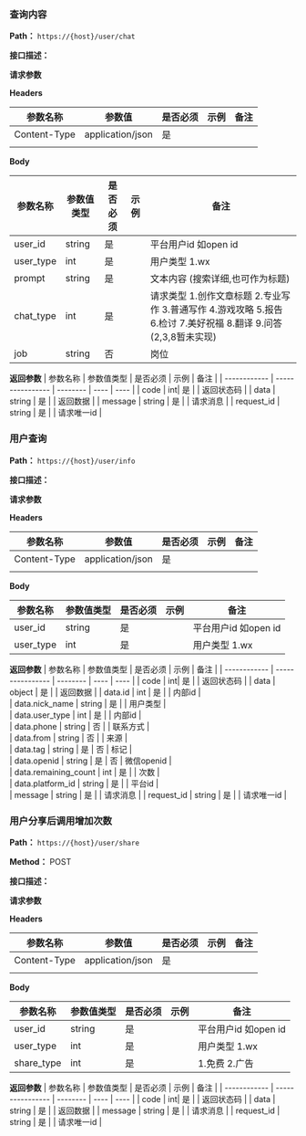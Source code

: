 ### 查询内容

**Path：** `https://{host}/user/chat`

**接口描述：**

 **请求参数**

**Headers**

| 参数名称     | 参数值           | 是否必须 | 示例 | 备注 |
| ------------ | ---------------- | -------- | ---- | ---- |
| Content-Type | application/json | 是       |      |      |
|              |                  |          |      |      |

  **Body**

| 参数名称     | 参数值类型          | 是否必须 | 示例 | 备注 |
| ------------ | ---------------- | -------- | ---- | ---- |
| user_id | string| 是       |      |      平台用户id  如open id|
| user_type | int | 是 |      | 用户类型 1.wx     |
| prompt | string | 是 |      | 文本内容 (搜索详细,也可作为标题)     |
| chat_type | int | 是 |      | 请求类型 1.创作文章标题 2.专业写作 3.普通写作 4.游戏攻略 5.报告 6.检讨 7.美好祝福 8.翻译 9.问答 (2,3,8暂未实现)     |
| job | string | 否 |      | 岗位   |

 **返回参数**
  | 参数名称     | 参数值类型          | 是否必须 | 示例 | 备注 |
| ------------ | ---------------- | -------- | ---- | ---- |
| code | int| 是       |      |      返回状态码  |
|     data         |    string              | 是         |      | 返回数据  |
|     message         |    string              | 是         |      | 请求消息    |
|     request_id         |    string              | 是         |      | 请求唯一id   |


### 用户查询

**Path：** `https://{host}/user/info`

**接口描述：**

 **请求参数**

**Headers**

| 参数名称     | 参数值           | 是否必须 | 示例 | 备注 |
| ------------ | ---------------- | -------- | ---- | ---- |
| Content-Type | application/json | 是       |      |      |
|              |                  |          |      |      |

  **Body**

| 参数名称     | 参数值类型          | 是否必须 | 示例 | 备注 |
| ------------ | ---------------- | -------- | ---- | ---- |
| user_id | string| 是 |      |      平台用户id  如open id|
| user_type | int | 是 |      | 用户类型 1.wx     |


  **返回参数**
  | 参数名称     | 参数值类型          | 是否必须 | 示例 | 备注 |
| ------------ | ---------------- | -------- | ---- | ---- |
| code | int| 是       |      |      返回状态码  |
|     data         |    object               | 是         |      | 返回数据  |
|     data.id         |    int               | 是         |      | 内部id  |      
|     data.nick_name         |    string               | 是         |      | 用户类型  |     
|     data.user_type         |    int               | 是         |      | 内部id  |     
|     data.phone         |    string               | 否         |      | 联系方式  |     
|     data.from         |    string               | 否        |      | 来源  |     
|     data.tag         |    string | 是         |    否  | 标记  |     
|     data.openid         |    string | 是         |    否  | 微信openid  |     
|     data.remaining_count         |    int | 是         |      | 次数  |     
|     data.platform_id         |    string | 是         |      | 平台id  |    
|     message         |    string              | 是         |      | 请求消息    |
|     request_id         |    string              | 是         |      | 请求唯一id   |

### 用户分享后调用增加次数

**Path：** `https://{host}/user/share`

**Method：** POST

**接口描述：**

 **请求参数**

**Headers**

| 参数名称     | 参数值           | 是否必须 | 示例 | 备注 |
| ------------ | ---------------- | -------- | ---- | ---- |
| Content-Type | application/json | 是       |      |      |
|              |                  |          |      |      |


 **Body**

| 参数名称     | 参数值类型          | 是否必须 | 示例 | 备注 |
| ------------ | ---------------- | -------- | ---- | ---- |
| user_id | string| 是       |      |      平台用户id  如open id|
|     user_type         |    int              | 是         |      | 用户类型 1.wx     |
|     share_type         |    int              | 是         |      | 1.免费 2.广告    |

  **返回参数**
  | 参数名称     | 参数值类型          | 是否必须 | 示例 | 备注 |
| ------------ | ---------------- | -------- | ---- | ---- |
| code | int| 是       |      |      返回状态码  |
|     data         |    string              | 是         |      | 返回数据  |
|     message         |    string              | 是         |      | 请求消息    |
|     request_id         |    string              | 是         |      | 请求唯一id   |
